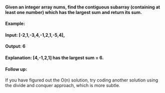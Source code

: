 #### Given an integer array nums, find the contiguous subarray (containing at least one number) which has the largest sum and return its sum.

#### Example:

#### Input: [-2,1,-3,4,-1,2,1,-5,4],
#### Output: 6
#### Explanation: [4,-1,2,1] has the largest sum = 6.

#### Follow up:

If you have figured out the O(n) solution, try coding another solution using the divide and conquer approach, which is more subtle.
